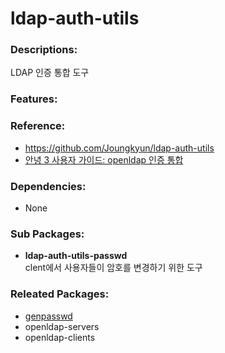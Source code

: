 # ldap-auth-utils

### Descriptions:

LDAP 인증 통합 도구

### Features:

### Reference:
* https://github.com/Joungkyun/ldap-auth-utils
* [안녕 3 사용자 가이드: openldap 인증 통합](https://www.gitbook.com/book/joungkyun/annyung-3-user-guide/edit#/edit/master/chapter2-3-auth-intergrate-openldap.md)

### Dependencies:
* None

### Sub Packages:

* **ldap-auth-utils-passwd**  
  clent에서 사용자들이 암호를 변경하기 위한 도구

### Releated Packages:

* [genpasswd](pkg-core-genpasswd.md)
* openldap-servers
* openldap-clients